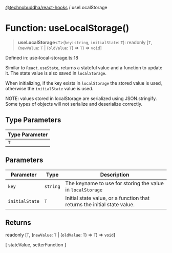 <!-- markdownlint-disable -->

[@technobuddha/react-hooks](../INDEX.md) / useLocalStorage

# Function: useLocalStorage()

> **useLocalStorage**\<`T`\>(`key`: `string`, `initialState`: `T`): readonly \[`T`, (`newValue`: `T` \| (`oldValue`: `T`) => `T`) => `void`\]

Defined in: use-local-storage.ts:18

Similar to `React.useState`, returns a stateful value and a function to update it.  The state
value is also saved in `localStorage`.

When initializing, if the key exists in `localStorage` the stored value is used, otherwise
the `initialState` value is used.

NOTE: values stored in localStorage are serialized using JSON.stringify.  Some types of objects
will not serialize and deserialize correctly.

## Type Parameters

| Type Parameter |
| ------ |
| `T` |

## Parameters

| Parameter | Type | Description |
| ------ | ------ | ------ |
| `key` | `string` | The keyname to use for storing the value in `localStorage` |
| `initialState` | `T` | Initial state value, or a function that returns the initial state value. |

## Returns

readonly \[`T`, (`newValue`: `T` \| (`oldValue`: `T`) => `T`) => `void`\]

[ stateValue, setterFunction ]
